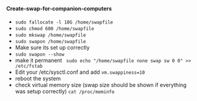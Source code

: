 #### Create-swap-for-companion-computers
- `sudo fallocate -l 10G /home/swapfile`
- `sudo chmod 600 /home/swapfile`
- `sudo mkswap /home/swapfile`
- `sudo swapon /home/swapfile`
- Make sure its set up correctly
- `sudo swapon --show`
- make it permanent
` sudo echo "/home/swapfile none swap sw 0 0" >> /etc/fstab`
- Edit your  /etc/sysctl.conf and add
`vm.swappiness=10`
- reboot the system
- check virtual memory size (swap size should be shown if everything was setup correctly)
`cat /proc/meminfo`
